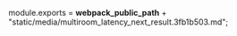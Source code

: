 module.exports = __webpack_public_path__ + "static/media/multiroom_latency_next_result.3fb1b503.md";
